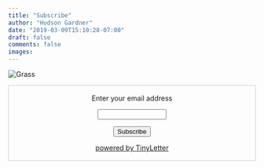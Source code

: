 ```yaml
---
title: "Subscribe"
author: "Hudson Gardner"
date: "2019-03-09T15:10:28-07:00"
draft: false
comments: false
images:
---
```


![Grass](/img/grass-small.svg)

<form style="border:1px solid #ccc;padding:3px;text-align:center;" action="https://tinyletter.com/grass-journal" method="post" target="popupwindow" onsubmit="window.open('https://tinyletter.com/grass-journal', 'popupwindow', 'scrollbars=yes,width=800,height=600');return true"><p><label for="tlemail">Enter your email address</label></p><p><input type="text" style="width:140px" name="email" id="tlemail" /></p><input type="hidden" value="1" name="embed"/><input type="submit" value="Subscribe" /><p><a href="https://tinyletter.com" target="_blank">powered by TinyLetter</a></p></form>
